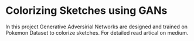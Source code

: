 # Colorizing Sketches using GANs
In this project Generative Adversirial Networks are designed and trained on Pokemon Dataset to colorize sketches.
For detailed read artical on medium.
